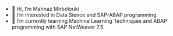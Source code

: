 - 👋 Hi, I’m Mahnaz Mirbolouki
- 👀 I’m interested in Data Sience and SAP-ABAP programming.
- 🌱 I’m currently learning Machine Learning Techniques and ABAP programming with SAP NetWeaver 7.5.

<!---
MahnazMirbolouki/MahnazMirbolouki is a ✨ special ✨ repository because its `README.md` (this file) appears on your GitHub profile.
You can click the Preview link to take a look at your changes.
--->
